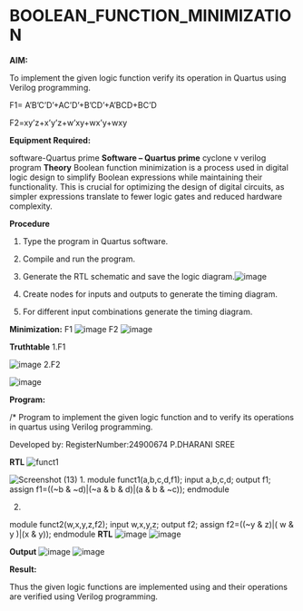 # BOOLEAN_FUNCTION_MINIMIZATION

**AIM:**

To implement the given logic function verify its operation in Quartus using Verilog programming.

F1= A’B’C’D’+AC’D’+B’CD’+A’BCD+BC’D 

F2=xy’z+x’y’z+w’xy+wx’y+wxy

**Equipment Required:**

software-Quartus prime
**Software – Quartus prime**
cyclone v verilog program
**Theory**
Boolean function minimization is a process used in digital logic design to simplify Boolean expressions while maintaining their functionality. This is crucial for optimizing the design of digital circuits, as simpler expressions translate to fewer logic gates and reduced hardware complexity.


**Procedure**

1.	Type the program in Quartus software.

2.	Compile and run the program.

3.	Generate the RTL schematic and save the logic diagram.![image](https://github.com/user-attachments/assets/760d45fd-b4b7-4095-9fb7-e773d65a5c78)


4.	Create nodes for inputs and outputs to generate the timing diagram.

5.	For different input combinations generate the timing diagram.

**Minimization:**
F1
![image](https://github.com/user-attachments/assets/20203fca-6fef-4616-953e-bf3d898d06f8)
F2
![image](https://github.com/user-attachments/assets/5f8db17d-7653-437a-8124-311a32380971)

**Truthtable**
1.F1

   
![image](https://github.com/user-attachments/assets/7afefff3-3cb0-41da-a8f3-2231ed0c9642)
2.F2

![image](https://github.com/user-attachments/assets/477d10de-d581-4ce1-8f63-89b4ac5cf1ff)


**Program:**

/* Program to implement the given logic function and to verify its operations in quartus using Verilog programming. 

Developed by: RegisterNumber:24900674 P.DHARANI SREE







**RTL**
![funct1](https://github.com/user-attachments/assets/5a017b6d-7316-4811-86a7-6ec7d83dd318)

![Screenshot (13)](https://github.com/user-attachments/assets/1177c979-6645-44b4-918d-b1102a4d063a)
1.
module funct1(a,b,c,d,f1);
input a,b,c,d;
output f1;
assign f1=((~b & ~d)|(~a & b & d)|(a & b & ~c));
endmodule

2.
module funct2(w,x,y,z,f2);
input w,x,y,z;
output f2;
assign f2=((~y & z)|( w & y )|(x & y));
endmodule
**RTL**
  ![image](https://github.com/user-attachments/assets/0bbcd3cf-4cac-4e17-8a20-91785ee083c8)
![image](https://github.com/user-attachments/assets/73d9179c-8371-4ef8-81d0-d3eba393c3aa)


**Output**
![image](https://github.com/user-attachments/assets/a139d20c-5ebb-48bd-b4f1-04c76c5467b9)
![image](https://github.com/user-attachments/assets/0c559a90-d3a5-4028-8c2c-3ba6de73777f)


**Result:**

Thus the given logic functions are implemented using and their operations are verified using Verilog programming.

